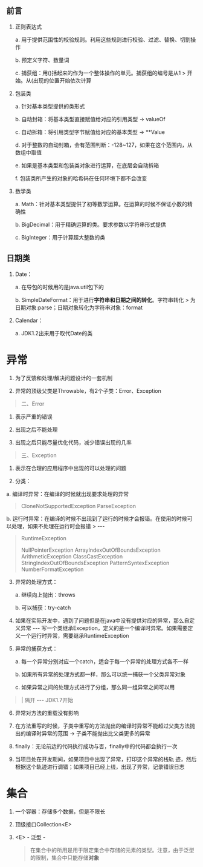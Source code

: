 ## 前言

1.  正则表达式

    a.  用于提供范围性的校验规则。利用这些规则进行校验、过滤、替换、切割操作

    b.  预定义字符、数量词

    c.  捕获组：用()括起来的作为一个整体操作的单元。捕获组的编号是从1
        > 开始。从(出现的位置开始依次计算

2.  包装类

    a.  针对基本类型提供的类形式

    b.  自动封箱：将基本类型直接赋值给对应的引用类型 -\> valueOf

    c.  自动拆箱：将引用类型字节赋值给对应的基本类型 -\> \*\*Value

    d.  对于整数的自动封箱，会有范围判断：-128\~127，如果在这个范围内，从数组中取值

    e.  如果是基本类型和包装类对象进行运算，在底层会自动拆箱

    f.  包装类所产生的对象的哈希码在任何环境下都不会改变

3.  数学类

    a.  Math：针对基本类型提供了初等数学运算。在运算的时候不保证小数的精确性

    b.  BigDecimal：用于精确运算的类。要求参数以字符串形式提供

    c.  BigInteger：用于计算超大整数的类

## 日期类
1.  Date：

    a.  在导包的时候用的是java.util包下的

    b.  SimpleDateFormat：用于进行**字符串和日期之间的转化**。字符串转化
        > 为日期对象:parse；日期对象转化为字符串对象：format

2.  Calendar：

    a.  JDK1.2出来用于取代Date的类

# 异常

1.  为了反馈和处理/解决问题设计的一套机制

2. 异常的顶级父类是Throwable，有2个子类：Error、Exception

> 二、Error

1.  表示严重的错误

2.  出现之后不能处理

3.  出现之后只能尽量优化代码，减少错误出现的几率

> 三、Exception

1.  表示在合理的应用程序中出现的可以处理的问题

2.  分类：

 a.  编译时异常：在编译的时候就出现要求处理的异常

> CloneNotSupportedException ParseException

b.  运行时异常：在编译的时候不出现到了运行的时候才会报错。在使用的时候可以处理，如果不处理在运行时会报错
    > \-\--

> RuntimeException
>
> NullPointerException ArrayIndexOutOfBoundsException
> ArithmeticException ClassCastException StringIndexOutOfBoundsException
> PatternSyntexException NumberFormatException

3.  异常的处理方式：

    a.  继续向上抛出：throws

    b.  可以捕获：try-catch

4.  如果在实际开发中，遇到了问题但是在java中没有提供对应的异常，那么自定义异常
    \-\--
    写一个类继承Exception，定义的是一个编译时异常。如果需要定义一个运行时异常，需要继承RuntimeException

5.  异常的捕获方式：

    a.  每一个异常分别对应一个catch，适合于每一个异常的处理方式各不一样

    b.  如果所有异常的处理方式都一样，那么可以统一捕获一个父类异常对象

    c.  如果异常之间的处理方式进行了分组，那么同一组异常之间可以用

> \| 隔开 \-\-- JDK1.7开始

6.  异常对方法的重载没有影响

7.  在方法重写的时候，子类中重写的方法抛出的编译时异常不能超过父类方法抛出的编译时异常的范围
    -\> 子类不能抛出比父类更多的异常

8.  finally：无论前边的代码执行成功与否，finally中的代码都会执行一次

9.  当项目处在开发期间，如果项目中出现了异常，打印这个异常的栈轨
    迹，然后根据这个轨迹进行调错；如果项目已经上线，出现了异常，记录错误日志

# 集合

1.  一个容器：存储多个数据，但是不限长

2.  顶级接口Collection\<E\>

3.  \<E\> - 泛型 -
    > 在集合中的所用是用于限定集合中存储的元素的类型。注意，由于泛型的限制，集合中只能存储**对象**
